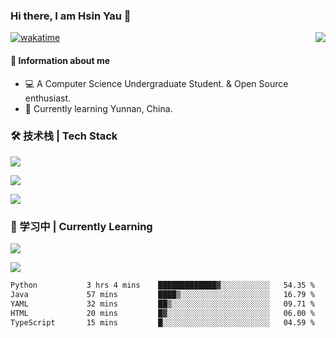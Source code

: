 ### Hi there, I am Hsin Yau 👋 
[![wakatime](https://wakatime.com/badge/user/893c8e97-1b52-4df0-9ce6-6d44e435d752.svg)](https://wakatime.com/@893c8e97-1b52-4df0-9ce6-6d44e435d752)
<img src="https://github-readme-stats.mrdulin.vercel.app/api?username=Hsinyau&count_private=true&show_icons=true&hide_border=true&icon_color=586069&title_color=0366d6" align="right">

#### 🎯 Information about me
- 💻 A Computer Science Undergraduate Student. & Open Source enthusiast.
- 🌱 Currently learning Yunnan, China.

### 🛠 技术栈 | Tech Stack
![](https://skillicons.dev/icons?i=html,css,js,ts,sass,jquery,bootstrap,vue&theme=light) 

![](https://skillicons.dev/icons?i=vite,nuxtjs,webpack,tailwindcss,windicss,nodejs,express,markdown&theme=light)

![](https://skillicons.dev/icons?i=mysql,mongodb,git,pug,vscode,idea,ps,figma&theme=light)

### 📖 学习中 | Currently Learning

![](https://skillicons.dev/icons?i=react,nextjs,svelte,nestjs,nginx,docker,rollupjs&theme=light)

<img src="https://github-readme-stats.vercel.app/api/top-langs?username=Hsinyau&show_icons=true&locale=en&layout=compact&hide=html&langs_count=10" />

<!--START_SECTION:waka-->

```txt
Python           3 hrs 4 mins    █████████████▓░░░░░░░░░░░   54.35 %
Java             57 mins         ████▒░░░░░░░░░░░░░░░░░░░░   16.79 %
YAML             32 mins         ██▒░░░░░░░░░░░░░░░░░░░░░░   09.71 %
HTML             20 mins         █▓░░░░░░░░░░░░░░░░░░░░░░░   06.00 %
TypeScript       15 mins         █░░░░░░░░░░░░░░░░░░░░░░░░   04.59 %
```

<!--END_SECTION:waka-->
